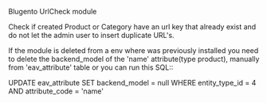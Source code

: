 Blugento UrlCheck module

Check if created Product or Category have an url key that already exist and do not let the admin user to insert duplicate URL's.

If the module is deleted from a env where was previously installed you need to delete the backend_model of the 'name' attribute(type product), manually from 'eav_attribute' table or you can run this SQL::

UPDATE eav_attribute SET backend_model = null WHERE entity_type_id = 4 AND attribute_code = 'name'